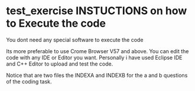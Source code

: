 # test_exercise INSTUCTIONS on how to Execute the code



You dont need any special software to execute the code

Its more preferable to use Crome Browser V57 and above. You can edit the code with any
IDE or Editor you want. Personally i have used Eclipse IDE and C++ Editor to upload and test
the code.

Notice that are two files the INDEXA and INDEXB for the a and b questions of the coding task.
